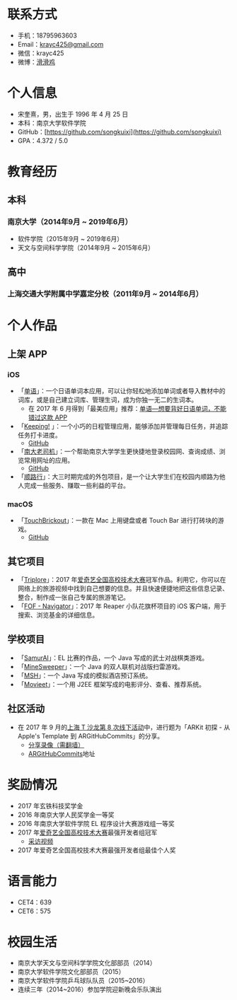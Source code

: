 
# 联系方式

* 手机：18795963603
* Email：krayc425@gmail.com
* 微信：krayc425
* 微博：[滑滑鸡](http://weibo.com/krayc4)

# 个人信息

 * 宋奎熹，男，出生于 1996 年 4 月 25 日
 * 本科：南京大学软件学院 
 * GitHub：[https://github.com/songkuixi](https://github.com/songkuixi)
 * GPA：4.372 / 5.0
 
# 教育经历

## 本科

### 南京大学（2014年9月 ~ 2019年6月）

* 软件学院（2015年9月 ~ 2019年6月） 
* 天文与空间科学学院（2014年9月 ~ 2015年6月） 

## 高中

### 上海交通大学附属中学嘉定分校（2011年9月 ~ 2014年6月）

# 个人作品

## 上架 APP

### iOS

* 「[单语](https://itunes.apple.com/cn/app/单语-日语生词本-日语单词-日语学习/id1086636706)」：一个日语单词本应用，可以让你轻松地添加单词或者导入教材中的词库，或是自己建立词库、管理生词，成为你独一无二的生词本。
    * 在 2017 年 6 月得到「最美应用」推荐：[单语—想要背好日语单词，不能错过这款 APP](http://zuimeia.com/app/5088)
* 「[Keeping!](https://itunes.apple.com/cn/app/keeping-任务管理利器-打卡习惯养成/id1197272196) 」：一个小巧的日程管理应用，能够添加并管理每日任务，并追踪任务打卡进度。
  *  [GitHub](https://github.com/songkuixi/Keeping)
* 「[南大老司机](https://itunes.apple.com/cn/app/nju-login/id1164049093)」：一个帮助南京大学学生更快捷地登录校园网、查询成绩、浏览常用网址的应用。
  *  [GitHub](https://github.com/songkuixi/NJUHelper)
* 「[顺路行](https://itunes.apple.com/cn/app/顺路行/id1290596835)」：大三时期完成的外包项目，是一个让大学生们在校园内顺路为他人完成一些服务、赚取一些利益的平台。

### macOS

* 「[TouchBrickout](https://itunes.apple.com/cn/app/touchbrickout/id1314804894)」：一款在 Mac 上用键盘或者 Touch Bar 进行打砖块的游戏。
  *  [GitHub](https://github.com/songkuixi/TouchBreakout)

## 其它项目

* 「[Triplore](https://github.com/songkuixi/Triplore)」：2017 年[爱奇艺全国高校技术大赛](https://www.nowcoder.com/activity/iqiyi2017)冠军作品。利用它，你可以在网络上的旅游视频中找到自己想要的信息。并且快速便捷地把这些信息记录、整合，制作成一张自己专属的旅游笔记。
* 「[FOF - Navigator](https://github.com/ReaperCitiCup/Reaper-iOS)」：2017 年 Reaper 小队花旗杯项目的 iOS 客户端，用于搜索、浏览基金的详细信息。
 
## 学校项目

* 「[SamurAI](https://github.com/Sorumi/IArumaS)」：EL 比赛的作品，一个 Java 写成的武士对战棋类游戏。
* 「[MineSweeper](https://github.com/songkuixi/MineSweeper)」：一个 Java 的双人联机对战版扫雷游戏。
* 「[MSH](https://github.com/Inf1NityNJU/MSH)」：一个 Java 写成的模拟酒店预订系统。
* 「[Movieet](https://github.com/songkuixi/Movieet)」：一个用 J2EE 框架写成的电影评分、查看、推荐系统。

## 社区活动

* 在 2017 年 9 月的[上海 T 沙龙第 8 次线下活动](http://t.swift.gg/d/85-t-8)中，进行题为「ARKit 初探 - 从 Apple's Template 到 ARGitHubCommits」的分享。
    * [分享录像（需翻墙）](https://www.youtube.com/watch?v=ZFHwHBk-G0E)
    * [ARGitHubCommits](https://github.com/songkuixi/ARGitHubCommits)地址

# 奖励情况

* 2017 年玄铁科技奖学金
* 2016 年南京大学人民奖学金一等奖
* 2016 年南京大学软件学院 EL 程序设计大赛游戏组一等奖
* 2017 年[爱奇艺全国高校技术大赛](https://www.nowcoder.com/activity/iqiyi2017)最强开发者组冠军
    * [采访视频](http://www.iqiyi.com/v_19rr7wn8d0.html)
* 2017 年爱奇艺全国高校技术大赛最强开发者组最佳个人奖

# 语言能力

* CET4：639
* CET6：575

# 校园生活

* 南京大学天文与空间科学学院文化部部员（2014）
* 南京大学软件学院文化部部员（2015）
* 南京大学软件学院乒乓球队队员（2015~2016）
* 连续三年（2014~2016）参加学院迎新晚会乐队演出

